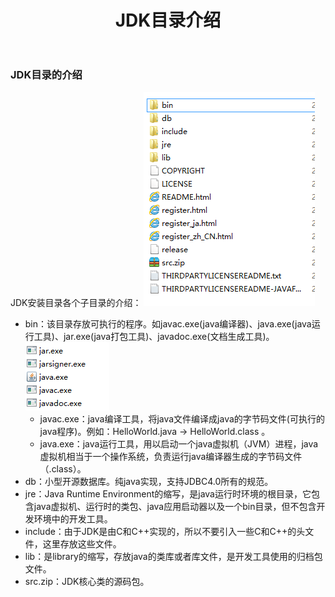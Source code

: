﻿---
layout: post
title: "JDK目录介绍"
data: 2017-12-24
description: "JDK目录介绍"
tag: JavaSE
---

### JDK目录的介绍 ###
JDK安装目录各个子目录的介绍：
![JDK目录][1]
 - bin：该目录存放可执行的程序。如javac.exe(java编译器)、java.exe(java运行工具)、jar.exe(java打包工具)、javadoc.exe(文档生成工具)。![bin目录子目录][2]
    - javac.exe：java编译工具，将java文件编译成java的字节码文件(可执行的java程序)。例如：HelloWorld.java -> HelloWorld.class 。
    - java.exe：java运行工具，用以启动一个java虚拟机（JVM）进程，java虚拟机相当于一个操作系统，负责运行java编译器生成的字节码文件（.class）。
 - db：小型开源数据库。纯java实现，支持JDBC4.0所有的规范。
 - jre：Java Runtime Environment的缩写，是java运行时环境的根目录，它包含java虚拟机、运行时的类包、java应用启动器以及一个bin目录，但不包含开发环境中的开发工具。
 - include：由于JDK是由C和C++实现的，所以不要引入一些C和C++的头文件，这里存放这些文件。
 - lib：是library的缩写，存放java的类库或者库文件，是开发工具使用的归档包文件。
 - src.zip：JDK核心类的源码包。


  [1]: /images/posts/JavaSE2/result2.png
  [2]: /images/posts/JavaSE2/result1.png